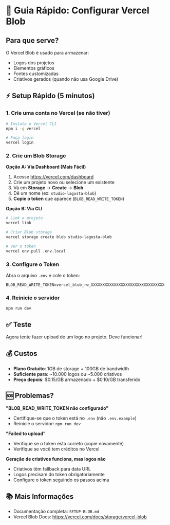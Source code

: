 # 🚀 Guia Rápido: Configurar Vercel Blob

## Para que serve?

O Vercel Blob é usado para armazenar:
- Logos dos projetos
- Elementos gráficos
- Fontes customizadas
- Criativos gerados (quando não usa Google Drive)

## ⚡ Setup Rápido (5 minutos)

### 1. Crie uma conta no Vercel (se não tiver)

```bash
# Instale o Vercel CLI
npm i -g vercel

# Faça login
vercel login
```

### 2. Crie um Blob Storage

**Opção A: Via Dashboard (Mais Fácil)**
1. Acesse https://vercel.com/dashboard
2. Crie um projeto novo ou selecione um existente
3. Vá em **Storage** → **Create** → **Blob**
4. Dê um nome (ex: `studio-lagosta-blob`)
5. **Copie o token** que aparece (`BLOB_READ_WRITE_TOKEN`)

**Opção B: Via CLI**
```bash
# Link o projeto
vercel link

# Criar Blob storage
vercel storage create blob studio-lagosta-blob

# Ver o token
vercel env pull .env.local
```

### 3. Configure o Token

Abra o arquivo `.env` e cole o token:

```env
BLOB_READ_WRITE_TOKEN=vercel_blob_rw_XXXXXXXXXXXXXXXXXXXXXXXXXXXXXXXX
```

### 4. Reinicie o servidor

```bash
npm run dev
```

## ✅ Teste

Agora tente fazer upload de um logo no projeto. Deve funcionar!

## 💰 Custos

- **Plano Gratuito**: 1GB de storage + 100GB de bandwidth
- **Suficiente para**: ~10.000 logos ou ~5.000 criativos
- **Preço depois**: $0.15/GB armazenado + $0.10/GB transferido

## 🆘 Problemas?

**"BLOB_READ_WRITE_TOKEN não configurado"**
- Certifique-se que o token está no `.env` (não `.env.example`)
- Reinicie o servidor: `npm run dev`

**"Failed to upload"**
- Verifique se o token está correto (copie novamente)
- Verifique se você tem créditos no Vercel

**Geração de criativos funciona, mas logos não**
- Criativos têm fallback para data URL
- Logos precisam do token obrigatoriamente
- Configure o token seguindo os passos acima

## 📚 Mais Informações

- Documentação completa: `SETUP-BLOB.md`
- Vercel Blob Docs: https://vercel.com/docs/storage/vercel-blob
